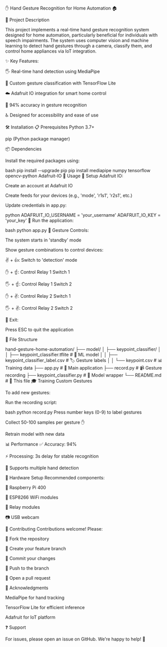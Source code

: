 ✋ Hand Gesture Recognition for Home Automation 🏠

📝 Project Description

This project implements a real-time hand gesture recognition system designed for home automation, particularly beneficial for individuals with speech impairments. The system uses computer vision and machine learning to detect hand gestures through a camera, classify them, and control home appliances via IoT integration.

✨ Key Features:

🖐️ Real-time hand detection using MediaPipe

🤖 Custom gesture classification with TensorFlow Lite

☁️ Adafruit IO integration for smart home control

🎯 94% accuracy in gesture recognition

♿ Designed for accessibility and ease of use

🛠️ Installation
📋 Prerequisites
Python 3.7+

pip (Python package manager)

📦 Dependencies

Install the required packages using:

bash
pip install --upgrade pip
pip install mediapipe numpy tensorflow opencv-python Adafruit-IO
🚀 Usage
🔧 Setup Adafruit IO:

Create an account at Adafruit IO

Create feeds for your devices (e.g., 'mode', 'r1s1', 'r2s1', etc.)

Update credentials in app.py:

python
ADAFRUIT_IO_USERNAME = 'your_username'
ADAFRUIT_IO_KEY = 'your_key'
🏃 Run the application:

bash
python app.py
👋 Gesture Controls:

The system starts in 'standby' mode

Show gesture combinations to control devices:

✌️ + 👍: Switch to 'detection' mode

✋ + ☝️: Control Relay 1 Switch 1

🖐️ + ☝️: Control Relay 1 Switch 2

✋ + ✌️: Control Relay 2 Switch 1

🖐️ + ✌️: Control Relay 2 Switch 2

🚪 Exit:

Press ESC to quit the application

📂 File Structure

hand-gesture-home-automation/
├── model/
│   ├── keypoint_classifier/
│   │   ├── keypoint_classifier.tflite  # 🧠 ML model
│   │   ├── keypoint_classifier_label.csv  # 🏷️ Gesture labels
│   │   └── keypoint.csv  # 📊 Training data
├── app.py  # 🚀 Main application
├── record.py  # 📹 Gesture recording
├── keypoint_classifier.py  # 🤖 Model wrapper
└── README.md  # 📖 This file
🎓 Training Custom Gestures

To add new gestures:

Run the recording script:

bash
python record.py
Press number keys (0-9) to label gestures

Collect 50-100 samples per gesture ✋

Retrain model with new data

📊 Performance
✅ Accuracy: 94%

⚡ Processing: 3s delay for stable recognition

👥 Supports multiple hand detection

🔌 Hardware Setup
Recommended components:

🍓 Raspberry Pi 400

📶 ESP8266 WiFi modules

🔌 Relay modules

📷 USB webcam

🤝 Contributing
Contributions welcome! Please:

🍴 Fork the repository

🌱 Create your feature branch

💾 Commit your changes

🔀 Push to the branch

🎯 Open a pull request


🙏 Acknowledgments

MediaPipe for hand tracking

TensorFlow Lite for efficient inference

Adafruit for IoT platform

❓ Support

For issues, please open an issue on GitHub. We're happy to help! 💬


